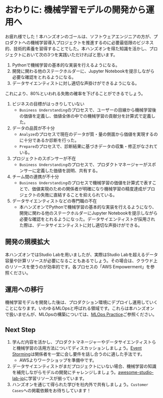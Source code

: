 # おわりに: 機械学習モデルの開発から運用へ

お疲れ様でした！本ハンズオンのゴールは、ソフトウェアエンジニアの方が、プロダクトへの機械学習導入プロジェクトを推進するのに必要最低限のビジネス的、技術的素養を習得することでした。本ハンズオンを得た知識を活かし、プロジェクトにおいて次の3つを実践いただければと思います。

1. Pythonで機械学習の基本的な実装を行えるようになる。
2. 開発に関わる他のステークホルダーに、Jupyter Notebookを提示しながら必要な確認をとれるようになる。
3. データサイエンティストに対し適切な声掛けができるようになる。

これにより、80%といわれる失敗の確率を下げることができるでしょう。

1. ビジネスの目標がはっきりしていない
   * `Business Understanding`のプロセスで、ユーザーの目線から機械学習後の価値を定義し、価値全体の中での機械学習の貢献分を計算式で定義した。
2. データの品質が不十分
   * `Analyze`のプロセスで現在のデータが質・量の側面から価値を実現するのに十分であるか診断を行った。
   * `Prepare`のプロセスで、診断結果に基づきデータの収集・修正がなされている。
3. プロジェクトのスポンサーが不在
   * `Business Understanding`のプロセスで、プロダクトマネージャーがスポンサーに定義した価値を説明、共有する。
4. チーム間の連携が不十分
   * `Business Understanding`のプロセスで機械学習の価値を計算式で表すことで、価値実現のための関係者が明確になり機械学習の精度達成がプロジェクトの失敗に直結することを抑えられている。
5. データサイエンティストなどの専門職の不在
   * 本ハンズオンでPythonで機械学習の基本的な実装を行えるようになり、開発に関わる他のステークホルダーにJupyter Notebookを提示しながら必要な確認をとれるようになった。データサイエンティストが採用された際は、データサイエンティストに対し適切な声掛けができる。

## 開発の規模拡大

本ハンズオンではStudio Labを用いましたが、実際はStudio Labを超えるデータ容量や計算リソースが必要になることもあるでしょう。その場合は、クラウド上のリソースを使うのが効率的です。各プロセスの「AWS Empowerment」を参照ください。

## 運用への移行

機械学習モデルを開発した後は、プロダクション環境にデプロイし運用していくことになります。いわゆるMLOpsと呼ばれる領域です。これらは本ハンズオンで扱いませんが、MLOpsの構築については、[MLOps Practice](https://masatakashiwagi.github.io/mlops-practices/knowledge/)ご参照ください。

## Next Step

1. 学んだ内容を活かし、プロダクトマネージャーやデータサイエンティストらと機械学習の活用方法についてディスカッションしましょう。[Event Storming](https://www.eventstorming.com/)は関係者を一堂に会し要件を話し合うのに適した手法です。
   * AWSよりワークショップを準備中です。
2. データサイエンティストがまだプロジェクトにいない場合、機械学習の知識を補完しながらモデルの開発にチャレンジしましょう。[awesome-studio-lab-jp](https://github.com/aws-sagemaker-jp/awesome-studio-lab-jp)に学習リソースが揃っています。
3. ハンズオンを通じて得られた学びを社内外で共有しましょう。`Customer Cases`への掲載依頼をお待ちしています！
